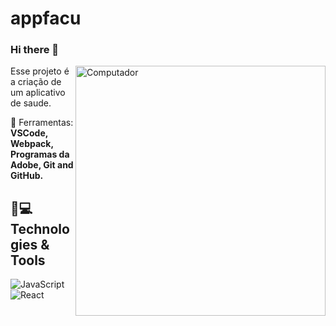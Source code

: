 # appfacu
### Hi there 👋
<img src="https://github.com/black-droid/appfacu/blob/master/assets/icon.png" min-width="400px" max-width="400px" width="400px" align="right" alt="Computador">

<p align="left"> 
  Esse projeto é a criação de um aplicativo de saude.
</p>

<p align="left">
  💼 Ferramentas: <strong>VSCode, Webpack, Programas da Adobe, Git and GitHub.</strong>
</p>





## 🚀💻 Technologies & Tools

![JavaScript](https://img.shields.io/badge/-JavaScript-black?style=flat-square&logo=javascript)
![React](https://img.shields.io/badge/-React-blue?style=flat-square&logo=react)


